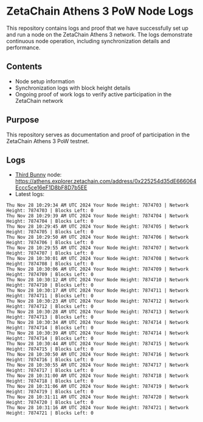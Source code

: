 # ZetaChain Athens 3 PoW Node Logs
This repository contains logs and proof that we have successfully set up and run a node on the ZetaChain Athens 3 network. The logs demonstrate continuous node operation, including synchronization details and performance.

## Contents
- Node setup information
- Synchronization logs with block height details
- Ongoing proof of work logs to verify active participation in the ZetaChain network

## Purpose
This repository serves as documentation and proof of participation in the ZetaChain Athens 3 PoW testnet.

## Logs

- [Third Bunny](https://thirdbunny.xyz/) node: https://athens.explorer.zetachain.com/address/0x225254d35dE666064Eccc5ce16eF1D8bF8D7b5EE
- Latest logs:
```
Thu Nov 28 10:29:34 AM UTC 2024 Your Node Height: 7874703 | Network Height: 7874703 | Blocks Left: 0
Thu Nov 28 10:29:39 AM UTC 2024 Your Node Height: 7874704 | Network Height: 7874704 | Blocks Left: 0
Thu Nov 28 10:29:45 AM UTC 2024 Your Node Height: 7874705 | Network Height: 7874705 | Blocks Left: 0
Thu Nov 28 10:29:50 AM UTC 2024 Your Node Height: 7874706 | Network Height: 7874706 | Blocks Left: 0
Thu Nov 28 10:29:55 AM UTC 2024 Your Node Height: 7874707 | Network Height: 7874707 | Blocks Left: 0
Thu Nov 28 10:30:01 AM UTC 2024 Your Node Height: 7874708 | Network Height: 7874708 | Blocks Left: 0
Thu Nov 28 10:30:06 AM UTC 2024 Your Node Height: 7874709 | Network Height: 7874709 | Blocks Left: 0
Thu Nov 28 10:30:12 AM UTC 2024 Your Node Height: 7874710 | Network Height: 7874710 | Blocks Left: 0
Thu Nov 28 10:30:17 AM UTC 2024 Your Node Height: 7874711 | Network Height: 7874711 | Blocks Left: 0
Thu Nov 28 10:30:23 AM UTC 2024 Your Node Height: 7874712 | Network Height: 7874712 | Blocks Left: 0
Thu Nov 28 10:30:28 AM UTC 2024 Your Node Height: 7874713 | Network Height: 7874713 | Blocks Left: 0
Thu Nov 28 10:30:34 AM UTC 2024 Your Node Height: 7874714 | Network Height: 7874714 | Blocks Left: 0
Thu Nov 28 10:30:39 AM UTC 2024 Your Node Height: 7874714 | Network Height: 7874714 | Blocks Left: 0
Thu Nov 28 10:30:44 AM UTC 2024 Your Node Height: 7874715 | Network Height: 7874715 | Blocks Left: 0
Thu Nov 28 10:30:50 AM UTC 2024 Your Node Height: 7874716 | Network Height: 7874716 | Blocks Left: 0
Thu Nov 28 10:30:55 AM UTC 2024 Your Node Height: 7874717 | Network Height: 7874717 | Blocks Left: 0
Thu Nov 28 10:31:00 AM UTC 2024 Your Node Height: 7874718 | Network Height: 7874718 | Blocks Left: 0
Thu Nov 28 10:31:06 AM UTC 2024 Your Node Height: 7874719 | Network Height: 7874719 | Blocks Left: 0
Thu Nov 28 10:31:11 AM UTC 2024 Your Node Height: 7874720 | Network Height: 7874720 | Blocks Left: 0
Thu Nov 28 10:31:16 AM UTC 2024 Your Node Height: 7874721 | Network Height: 7874721 | Blocks Left: 0
```
